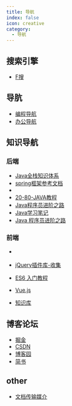 ```yaml
---
title: 导航
index: false
icon: creative
category:
  - 导航
---
```


## 搜索引擎
- [F搜](https://fsousou.com/)

## 导肮
- [编程导航](https://www.code-nav.cn)
- [办公导航](https://shimo.im/docs/x9xD8qYKwhrQKtPH)

## 知识导航
### 后端
- [Java全栈知识体系](http://www.nenggz.com)
- [spring框架参考文档](https://docs.spring.io/spring-framework/docs/current/reference/html/core.html#spring-core)
- []()
- [20-80-JAVA教程](http://www.20-80.cn)
- [Java程序员进阶之路](https://tobebetterjavaer.com/)
- [Java学习笔记](http://java.isture.com/)
- [Java 程序员进阶之路](https://tobebetterjavaer.com/)

### 前端
- []()
- [jQuery插件库-收集](https://www.jq22.com)
- [ES6 入门教程](https://es6.ruanyifeng.com)
- [Vue.js](https://cn.vuejs.org/v2/guide)

- [知识库](https://note.youdao.com/ynoteshare/index.html?id=c58cf444b0f1b10bca32a80da6cbc07f&type=notebook&_time=1657379052127#/WEBe971fdc5e719201f8a050d3e48561bb6)

## 博客论坛
- [掘金](https://juejin.cn/)
- [CSDN](https://blog.csdn.net/nxg0916)
- [博客园](https://links.jianshu.com/go?to=https%3A%2F%2Fwww.cnblogs.com%2Fmynxg%2F)
- [简书](https://www.jianshu.com)

## other
- [文档传输媒介](https://shimo.im/docs/473Qym4eZdsp6G3w/)

